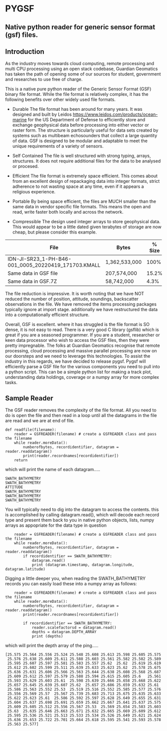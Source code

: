 # PYGSF 
## Native python reader for generic sensor format (gsf) files.

## Introduction

As the industry moves towards cloud computing, remote processing and multi CPU processing using an open stack codebase, Guardian Geomatics has taken the path of opening some of our sources for student, government and researches to use free of charge.

This is a native pure python reader of the Generic Sensor Format (GSF) binary file format.  While the file format is relatively complex, it has the following benefits over other widely used file formats.

* Durable
The file format has been around for many years.  It was designed and built by Leidos https://www.leidos.com/products/ocean-marine for the US Department of Defense to efficiently store and exchange geophysical data before processing into either vector or raster form. The structure is particularly useful for data sets created by systems such as multibeam echosounders that collect a large quantity of data. GSF is designed to be modular and adaptable to meet the unique requirements of a variety of sensors.

* Self Contained
The file is well structured with strong typing, arrays, structures.  It does not require additional files for the data to be analysed or procesed.

* Efficient
The file format is extremely space efficient. This comes about from an excellent design of repackaging data into integer formats, strict adherence to not wasting space at any time, even if it appears a religious experience. 

* Portable
By being space efficient, the files are MUCH smaller than the same data in vendor specific file formats.  This means the open and read, write faster both locally and across the network.

* Compressible
The design used integer arrays to store geophysical data.  This would appear to be a little dated given terabytes of storage are now cheap, but please consider this example.

| File | Bytes | % Size |
| ------------------- | ------------------------ | ---------------------- |
| IDN-JI-SR23_1-PH-B46-001_0005_20220419_171703.KMALL |1,362,533,000 | 100%|
| Same data in GSF file| 207,574,000 | 15.2%|
| Same data in GSF.7Z | 58,742,000| 4.3%|

The file reduction is impressive.  It is worth noting that we have NOT reduced the number of position, attitude, soundings, backscatter observations in the file.  We have removed the items processing packages typically ignore at import stage.  additionally we have restructured the data into a computationally efficient structure.

Overall, GSF is excellent.  where it has struggled is the file format is SO dense, it is not easy to read.  There is a very good C library (gsflib) which is great if you are a seasoned programmer.  If you are a student, researcher or keen data processor who wish to access the GSF files, then they were pretty impregnable.
The folks at Guardian Geomatics recognise that remote processing, cloud processing and massive parallel processing are now on our doorsteps and we need to leverage this technologies.  To assist the industry in this regards, we have decided to release pygsf.
Pygsf will efficiently parse a GSF file for the various components you need to pull into a python script.  This can be a simple python list for making a track plot, understanding data holdings, coverage or a numpy array for more complex tasks.

## Sample Reader
The GSF reader removes the complexity of the file format.  All you need to do is open the file and then read in a loop until all the datagrams in the file are read and we are at end of file.

```
def readfile(filename):
	reader = GSFREADER(filename) # create a GSFREADER class and pass the filename
	while reader.moreData():
		numberofbytes, recordidentifier, datagram = reader.readdatagram()
		print(reader.recordnames[recordidentifier])
	return
```

which will print the name of each datagram.....

```
SWATH_BATHYMETRY
SWATH_BATHYMETRY
ATTITUDE
SWATH_BATHYMETRY
SWATH_BATHYMETRY
SWATH_BATHYMETRY
```

You will typically need to dig into the datagram to access the contents.  this is accomplished by calling datagram.read(), which will decode each record type and present them back to you in native python objects, lists, numpy arrays as appopriate for the data type in question

```
	reader = GSFREADER(filename) # create a GSFREADER class and pass the filename
	while reader.moreData():
		numberofbytes, recordidentifier, datagram = reader.readdatagram()
		if recordidentifier == SWATH_BATHYMETRY:
			datagram.read()
			print (datagram.timestamp, datagram.longitude, datagram.latitude)

```

Digging a little deeper you, when reading the SWATH_BATHYMETRY records you can easily load these into a numpy array as follows:

```
	reader = GSFREADER(filename) # create a GSFREADER class and pass the filename
	while reader.moreData():
		numberofbytes, recordidentifier, datagram = reader.readdatagram()
		print(reader.recordnames[recordidentifier])

		if recordidentifier == SWATH_BATHYMETRY:
			reader.scalefactorsd = datagram.read()
			depths = datagram.DEPTH_ARRAY
			print (depths)

```

which will print the depth array of the ping.....

```
[25.575 25.564 25.556 25.524 25.548 25.608 25.613 25.598 25.605 25.575
 25.576 25.638 25.609 25.611 25.588 25.603 25.561 25.582 25.582 25.589
 25.595 25.607 25.597 25.581 25.583 25.557 25.62  25.62  25.619 25.619
 25.612 25.602 25.599 25.511 25.639 25.633 25.623 25.62  25.578 25.675
 25.636 25.631 25.606 25.566 25.563 25.644 25.638 25.608 25.568 25.687
 25.609 25.612 25.597 25.579 25.588 25.594 25.615 25.605 25.6   25.561
 25.593 25.629 25.603 25.61  25.598 25.639 25.666 25.658 25.668 25.622
 25.657 25.645 25.639 25.607 25.62  25.657 25.686 25.659 25.632 25.61
 25.586 25.563 25.552 25.53  25.519 25.516 25.552 25.585 25.577 25.576
 25.556 25.569 25.57  25.567 25.739 25.683 25.713 25.675 25.635 25.633
 25.622 25.623 25.61  25.586 25.592 25.597 25.628 25.649 25.655 25.631
 25.604 25.637 25.698 25.691 25.659 25.662 25.667 25.641 25.637 25.575
 25.609 25.605 25.512 25.556 25.567 25.53  25.569 25.654 25.583 25.603
 25.63  25.635 25.646 25.663 25.671 25.632 25.665 25.669 25.609 25.612
 25.595 25.536 25.521 25.513 25.533 25.534 25.526 25.649 25.621 25.624
 25.636 25.653 25.722 25.701 25.664 25.618 25.595 25.541 25.593 25.578
 25.563 25.577]
```